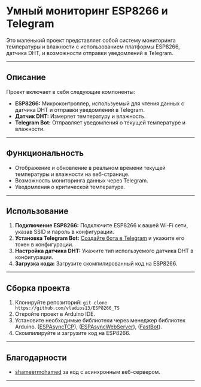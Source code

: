 # Умный мониторинг ESP8266 и Telegram

Это маленький проект представляет собой систему мониторинга температуры и влажности с использованием платформы ESP8266, датчика DHT, и возможности отправки уведомлений в Telegram.

------------

## Описание

Проект включает в себя следующие компоненты:

- **ESP8266:** Микроконтроллер, используемый для чтения данных с датчика DHT и отправки уведомлений в Telegram.
- **Датчик DHT:** Измеряет температуру и влажность.
- **Telegram Bot:** Отправляет уведомления о текущей температуре и влажности.

------------

## Функциональность

- Отображение и обновление в реальном времени текущей температуры и влажности на веб-странице.
- Возможность мониторинга данных через Telegram.
- Уведомления о критической температуре.

------------

## Использование

1. **Подключение ESP8266:** Подключите ESP8266 к вашей Wi-Fi сети, указав SSID и пароль в конфигурации.
2. **Установка Telegram Bot:** [Создайте бота в Telegram](https://core.telegram.org/bots#how-do-i-create-a-bot "Создайте бота в Telegram") и укажите его токен в конфигурации.
3. **Настройка датчика DHT:** Укажите тип используемого датчика DHT в конфигурации.
4. **Загрузка кода:** Загрузите скомпилированный код на ESP8266.

------------

## Сборка проекта

1. Клонируйте репозиторий: `git clone https://github.com/vladios13/ESP8266_TS`
2. Откройте проект в Arduino IDE.
3. Установите необходимые библиотеки через менеджер библиотек Arduino. ([ESPAsyncTCP](https://github.com/me-no-dev/ESPAsyncTCP "ESPAsyncTCP")), ([ESPAsyncWebServer](https://github.com/me-no-dev/ESPAsyncWebServer "ESPAsyncWebServer")), ([FastBot](https://github.com/GyverLibs/FastBot/ "FastBot")).
4. Скомпилируйте и загрузите код на ESP8266.

------------

## Благодарности

- [shameermohamed](https://github.com/Tech-Trends-Shameer/Esp-8266-Projects/blob/main/ESP-8266-Temperature-Web-Server/esp-8266-temperature-web-server.ino#L60 "shameermohamed") за код с асинхронным веб-сервером. 

------------
